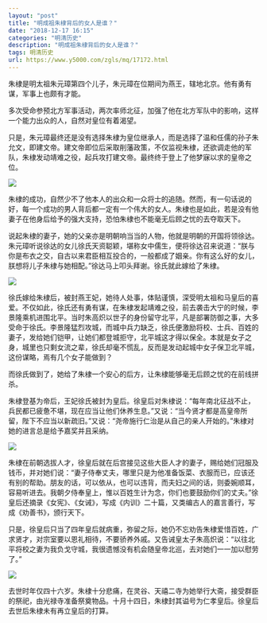 ```yaml
---
layout: "post"
title: "明成祖朱棣背后的女人是谁？"
date: "2018-12-17 16:15"
categories: "明清历史"
description: "明成祖朱棣背后的女人是谁？"
tags: 明清历史
url: https://www.y5000.com/zgls/mq/17172.html
---
```






朱棣是明太祖朱元璋第四个儿子，朱元璋在位期间为燕王，辖地北京。他有勇有谋，军事上也颇有才能。

多次受命参预北方军事活动，两次率师北征，加强了他在北方军队中的影响，这样一个能力出众的人，自然对皇位有着渴望。

只是，朱元璋最终还是没有选择朱棣为皇位继承人，而是选择了温和任儒的孙子朱允文，即建文帝。建文帝即位后采取削藩政策，不仅监视朱棣，还欲调走他的军队，朱棣发动靖难之役，起兵攻打建文帝。最终终于登上了他梦寐以求的皇帝之位。

![](https://img.y5000.com/uploads/allimg/170316/0954591L5-0.jpg)

朱棣的成功，自然少不了他本人的出众和一众将士的追随。然而，有一句话说的好，每一个成功的男人背后都一定有一个伟大的女人。朱棣也是如此，若是没有他妻子在他身后给予的强大支持，恐怕朱棣也不能毫无后顾之忧的去夺取天下。

说起朱棣的妻子，她的父亲亦是明朝响当当的人物，他就是明朝的开国将领徐达。朱元璋听说徐达的女儿徐氏天资聪颖，堪称女中儒生，便将徐达召来说道：“朕与你是布衣之交，自古以来君臣相互投合的，一般都成了姻亲。你有这么好的女儿，朕想将儿子朱棣与她相配。”徐达马上叩头拜谢。徐氏就此嫁给了朱棣。

![](https://img.y5000.com/uploads/allimg/170316/0954593402-1.jpg)

徐氏嫁给朱棣后，被封燕王妃，她待人处事，体贴谨慎，深受明太祖和马皇后的喜爱。不仅如此，徐氏还有勇有谋，在朱棣发起靖难之役，前去袭击大宁的时候，李景隆乘机进围北平。当时朱高炽以世子的身份留守北平，凡是部署防御之事，大多受命于徐氏。李景隆猛烈攻城，而城中兵力缺乏，徐氏便激励将校、士兵、百姓的妻子，发给她们铠甲，让她们都登城拒守，北平城这才得以保全。本就是女子之身，城里也只剩女流之辈，徐氏却毫不慌乱，反而是发动起城中女子保卫北平城，这份谋略，焉有几个女子能做到？

而徐氏做到了，她给了朱棣一个安心的后方，让朱棣能够毫无后顾之忧的在前线拼杀。

朱棣登基为帝后，王妃徐氏被封为皇后。徐皇后对朱棣说：“每年南北征战不止，兵民都已疲惫不堪，现在应当让他们休养生息。”又说：“当今贤才都是高皇帝所留，陛下不应当以新疏旧。”又说：“尧帝施行仁治是从自己的亲人开始的。”朱棣对她的进言总是给予嘉奖并且采纳。

![](https://img.y5000.com/uploads/allimg/170316/0954595G8-2.jpg)

朱棣在前朝选拔人才，徐皇后就在后宫接见这些大臣人才的妻子，赐给她们冠服及钱币，并对她们说：“妻子侍奉丈夫，哪里只是为他准备饭菜、衣服而已，应该还有别的帮助。朋友的话，可以依从，也可以违背，而夫妇之间的话，则委婉顺耳，容易听进去。我朝夕侍奉皇上，惟以百姓生计为念，你们也要鼓励你们的丈夫。”徐皇后还摘录《女宪》、《女诫》，写成《内训》二十篇，又类编古人的嘉言善行，写成《劝善书》，颁行天下。

只是，徐皇后只当了四年皇后就病重，弥留之际，她仍不忘劝告朱棣爱惜百姓，广求贤才，对宗室要以恩礼相待，不要骄养外戚。又告诫皇太子朱高炽说：“以往北平将校之妻为我负戈守城，我很遗憾没有机会随皇帝北巡，去对她们一一加以慰劳了。”

![](https://img.y5000.com/uploads/allimg/170316/09545a1I-3.jpg)

去世时年仅四十六岁。朱棣十分悲痛，在灵谷、天禧二寺为她举行大斋，接受群臣的祭祀，由光禄寺准备祭奠物品。十月十四日，朱棣封其谥号为仁孝皇后。徐皇后去世后朱棣未有再立皇后的打算。
